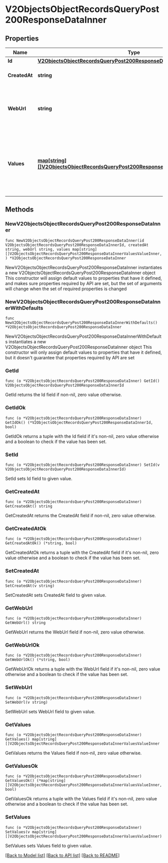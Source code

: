 # V2ObjectsObjectRecordsQueryPost200ResponseDataInner

## Properties

Name | Type | Description | Notes
------------ | ------------- | ------------- | -------------
**Id** | [**V2ObjectsObjectRecordsQueryPost200ResponseDataInnerId**](V2ObjectsObjectRecordsQueryPost200ResponseDataInnerId.md) |  | 
**CreatedAt** | **string** | When this record was created. | 
**WebUrl** | **string** | A URL that links directly to the record page in the Attio web application. | 
**Values** | [**map[string][]V2ObjectsObjectRecordsQueryPost200ResponseDataInnerValuesValueInner**](array.md) | A record type with an attribute &#x60;api_slug&#x60; as the key, and an array of value objects as the values. | 

## Methods

### NewV2ObjectsObjectRecordsQueryPost200ResponseDataInner

`func NewV2ObjectsObjectRecordsQueryPost200ResponseDataInner(id V2ObjectsObjectRecordsQueryPost200ResponseDataInnerId, createdAt string, webUrl string, values map[string][]V2ObjectsObjectRecordsQueryPost200ResponseDataInnerValuesValueInner, ) *V2ObjectsObjectRecordsQueryPost200ResponseDataInner`

NewV2ObjectsObjectRecordsQueryPost200ResponseDataInner instantiates a new V2ObjectsObjectRecordsQueryPost200ResponseDataInner object
This constructor will assign default values to properties that have it defined,
and makes sure properties required by API are set, but the set of arguments
will change when the set of required properties is changed

### NewV2ObjectsObjectRecordsQueryPost200ResponseDataInnerWithDefaults

`func NewV2ObjectsObjectRecordsQueryPost200ResponseDataInnerWithDefaults() *V2ObjectsObjectRecordsQueryPost200ResponseDataInner`

NewV2ObjectsObjectRecordsQueryPost200ResponseDataInnerWithDefaults instantiates a new V2ObjectsObjectRecordsQueryPost200ResponseDataInner object
This constructor will only assign default values to properties that have it defined,
but it doesn't guarantee that properties required by API are set

### GetId

`func (o *V2ObjectsObjectRecordsQueryPost200ResponseDataInner) GetId() V2ObjectsObjectRecordsQueryPost200ResponseDataInnerId`

GetId returns the Id field if non-nil, zero value otherwise.

### GetIdOk

`func (o *V2ObjectsObjectRecordsQueryPost200ResponseDataInner) GetIdOk() (*V2ObjectsObjectRecordsQueryPost200ResponseDataInnerId, bool)`

GetIdOk returns a tuple with the Id field if it's non-nil, zero value otherwise
and a boolean to check if the value has been set.

### SetId

`func (o *V2ObjectsObjectRecordsQueryPost200ResponseDataInner) SetId(v V2ObjectsObjectRecordsQueryPost200ResponseDataInnerId)`

SetId sets Id field to given value.


### GetCreatedAt

`func (o *V2ObjectsObjectRecordsQueryPost200ResponseDataInner) GetCreatedAt() string`

GetCreatedAt returns the CreatedAt field if non-nil, zero value otherwise.

### GetCreatedAtOk

`func (o *V2ObjectsObjectRecordsQueryPost200ResponseDataInner) GetCreatedAtOk() (*string, bool)`

GetCreatedAtOk returns a tuple with the CreatedAt field if it's non-nil, zero value otherwise
and a boolean to check if the value has been set.

### SetCreatedAt

`func (o *V2ObjectsObjectRecordsQueryPost200ResponseDataInner) SetCreatedAt(v string)`

SetCreatedAt sets CreatedAt field to given value.


### GetWebUrl

`func (o *V2ObjectsObjectRecordsQueryPost200ResponseDataInner) GetWebUrl() string`

GetWebUrl returns the WebUrl field if non-nil, zero value otherwise.

### GetWebUrlOk

`func (o *V2ObjectsObjectRecordsQueryPost200ResponseDataInner) GetWebUrlOk() (*string, bool)`

GetWebUrlOk returns a tuple with the WebUrl field if it's non-nil, zero value otherwise
and a boolean to check if the value has been set.

### SetWebUrl

`func (o *V2ObjectsObjectRecordsQueryPost200ResponseDataInner) SetWebUrl(v string)`

SetWebUrl sets WebUrl field to given value.


### GetValues

`func (o *V2ObjectsObjectRecordsQueryPost200ResponseDataInner) GetValues() map[string][]V2ObjectsObjectRecordsQueryPost200ResponseDataInnerValuesValueInner`

GetValues returns the Values field if non-nil, zero value otherwise.

### GetValuesOk

`func (o *V2ObjectsObjectRecordsQueryPost200ResponseDataInner) GetValuesOk() (*map[string][]V2ObjectsObjectRecordsQueryPost200ResponseDataInnerValuesValueInner, bool)`

GetValuesOk returns a tuple with the Values field if it's non-nil, zero value otherwise
and a boolean to check if the value has been set.

### SetValues

`func (o *V2ObjectsObjectRecordsQueryPost200ResponseDataInner) SetValues(v map[string][]V2ObjectsObjectRecordsQueryPost200ResponseDataInnerValuesValueInner)`

SetValues sets Values field to given value.



[[Back to Model list]](../README.md#documentation-for-models) [[Back to API list]](../README.md#documentation-for-api-endpoints) [[Back to README]](../README.md)


